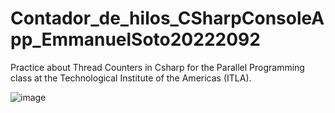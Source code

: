 # Contador_de_hilos_CSharpConsoleApp_EmmanuelSoto20222092
Practice about Thread Counters in Csharp for the Parallel Programming class at the Technological Institute of the Americas (ITLA).

![image](https://github.com/user-attachments/assets/ccb0e1a1-4baf-4221-a9f5-2f79d995a13d)
